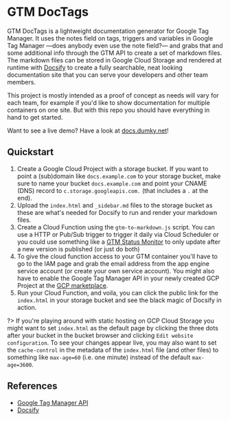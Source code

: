 # GTM DocTags
GTM DocTags is a lightweight documentation generator for Google Tag Manager. It uses the notes field on tags, triggers and variables in Google Tag Manager —does anybody even use the note field?— and grabs that and some additional info through the GTM API to create a set of markdown files. The markdown files can be stored in Google Cloud Storage and rendered at runtime with [Docsify](https://docsify.js.org/) to create a fully searchable, neat looking documentation site that you can serve your developers and other team members. 

This project is mostly intended as a proof of concept as needs will vary for each team, for example if you'd like to show documentation for multiple containers on one site. But with this repo you should have everything in hand to get started. 

Want to see a live demo? Have a look at [docs.dumky.net](http://docs.dumky.net)!

## Quickstart
1. Create a Google Cloud Project with a storage bucket. If you want to point a (sub)domain like `docs.example.com` to your storage bucket, make sure to name your bucket `docs.example.com` and point your CNAME (DNS) record to `c.storage.googleapis.com.` (that includes a `.` at the end). 
2. Upload the `index.html` and `_sidebar.md` files to the storage bucket as these are what's needed for Docsify to run and render your markdown files.
3. Create a Cloud Function using the `gtm-to-markdown.js` script. You can use a HTTP or Pub/Sub trigger to trigger it daily via Cloud Scheduler or you could use something like a [GTM Status Monitor](https://www.dumky.net/posts/monitor-google-tag-manager-version-status-and-send-notifications-to-slack-the-easy-way-zapier-and-hard-way-gcp/?utm_crap=wow-someone-actually-looked-at-my-github) to only update after a new version is published (or just do both)
4. To give the cloud function access to your GTM container you'll have to go to the IAM page and grab the email address from the app engine service account (or create your own service account). You might also have to enable the Google Tag Manager API in your newly created GCP Project at the [GCP marketplace](https://console.cloud.google.com/marketplace/product/google/tagmanager.googleapis.com).
5. Run your Cloud Function, and voila, you can click the public link for the `index.html` in your storage bucket and see the black magic of Docsify in action.

?> If you're playing around with static hosting on GCP Cloud Storage you might want to set `index.html` as the default page by clicking the three dots after your bucket in the bucket browser and clicking `Edit website configuration`. To see your changes appear live, you may also want to set the `cache-control` in the metadata of the `index.html` file (and other files) to something like `max-age=60` (i.e. one minute) instead of the default `max-age=3600`. 

## References
- [Google Tag Manager API](https://developers.google.com/tag-manager/api/v2)
- [Docsify](https://docsify.js.org/)